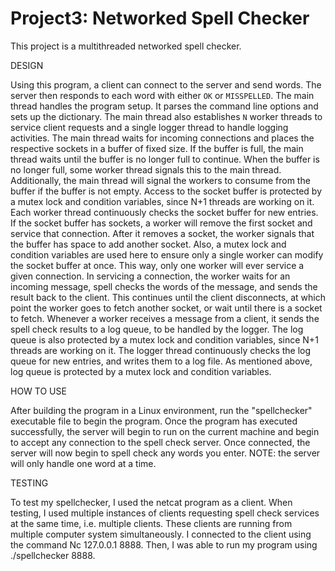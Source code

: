# Project3: Networked Spell Checker

This project is a multithreaded networked spell checker. 

DESIGN

Using this program, a client can connect to the server and send words. The server then responds to each word with either `OK` or `MISSPELLED`. 
The main thread handles the program setup. It parses the command line options and sets up the dictionary. 
The main thread also establishes `N` worker threads to service client requests and a single logger thread to handle logging activities. 
The main thread waits for incoming connections and places the respective sockets in a buffer of fixed size. 
If the buffer is full, the main thread waits until the buffer is no longer full to continue. 
When the buffer is no longer full, some worker thread signals this to the main thread. 
Additionally, the main thread will signal the workers to consume from the buffer if the buffer is not empty. 
Access to the socket buffer is protected by a mutex lock and condition variables, since N+1 threads are working on it.
Each worker thread continuously checks the socket buffer for new entries. 
If the socket buffer has sockets, a worker will remove the first socket and service that connection. 
After it removes a socket, the worker signals that the buffer has space to add another socket. 
Also, a mutex lock and condition variables are used here to ensure only a single worker can modify the socket buffer at once. 
This way, only one worker will ever service a given connection.
In servicing a connection, the worker waits for an incoming message, spell checks the words of the message, and sends the result back to the client. 
This continues until the client disconnects, at which point the worker goes to fetch another socket, or wait until there is a socket to fetch. 
Whenever a worker receives a message from a client, it sends the spell check results to a log queue, to be handled by the logger. 
The log queue is also protected by a mutex lock and condition variables, since N+1 threads are working on it.
The logger thread continuously checks the log queue for new entries, and writes them to a log file. 
As mentioned above, log queue is protected by a mutex lock and condition variables.

HOW TO USE

After building the program in a Linux environment, run the "spellchecker" executable file to begin the program. 
Once the program has executed successfully, the server will begin to run on the current machine and begin to accept any connection to the spell check server.
Once connected, the server will now begin to spell check any words you enter. NOTE: the server will only handle one word at a time.

TESTING

To test my spellchecker, I used the netcat program as a client. When testing, I used multiple instances of clients requesting spell check services at the same
time, i.e. multiple clients. These clients are running from multiple computer system simultaneously. I connected to the client using the command Nc 127.0.0.1 8888.
Then, I was able to run my program using ./spellchecker 8888.
